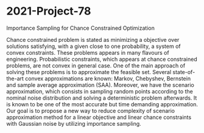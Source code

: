 # 2021-Project-78
Importance Sampling for Chance Constrained Optimization

Chance constrained problem is stated as minimizing a objective over solutions satisfying, with a given close to one probability, a system of convex constraints. These problems appears in many flavours of engineering. Probabilistic constraints, which appears at chance constrained problems, are not convex in general case. One of the main approach of solving these problems is to approximate the feasible set. Several state-of-the-art convex approximations are known: Markov, Chebyshev, Bernstein and sample average approximation (SAA). Moreover, we have the scenario approximation, which consists in sampling random points according to the nominal noise distribution and solving a deterministic problem afterwards. It is known to be one of the most accurate but time demanding approximation. Our goal is to propose a new way to reduce complexity of scenario approximation method for a linear objective and linear chance constraints with Gaussian noise by utilizing importance sampling.
